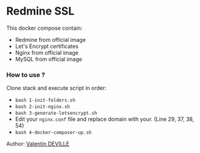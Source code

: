 # Redmine SSL

This docker compose contain:
- Redmine from official image
- Let's Encrypt certificates
- Nginx from official image
- MySQL from official image

### How to use ?

Clone stack and execute script in order:
- `bash 1-init-folders.sh`
- `bash 2-init-nginx.sh`
- `bash 3-generate-letsencrypt.sh`
- Edit your `nginx.conf` file and replace domain with your. (Line 29, 37, 38, 54)
- `bash 4-docker-composer-up.sh`


Author: [Valentin DEVILLE](https://twitter.com/MyTheValentinus)